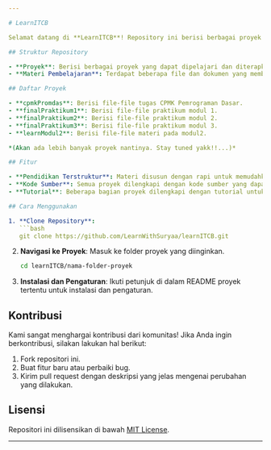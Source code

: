 ```yaml
---

# LearnITCB

Selamat datang di **LearnITCB**! Repository ini berisi berbagai proyek dan materi pembelajaran seputar teknologi informasi dan pengembangan perangkat lunak, yang ditujukan untuk membantu para pemula dan pengembang menengah dalam meningkatkan keterampilan mereka di bidang ini.

## Struktur Repository

- **Proyek**: Berisi berbagai proyek yang dapat dipelajari dan diterapkan.
- **Materi Pembelajaran**: Terdapat beberapa file dan dokumen yang memberikan penjelasan tentang teknologi terkini, bahasa pemrograman, dan teknik pengembangan perangkat lunak.

## Daftar Proyek

- **cpmkPromdas**: Berisi file-file tugas CPMK Pemrograman Dasar.
- **finalPraktikum1**: Berisi file-file praktikum modul 1.
- **finalPraktikum2**: Berisi file-file praktikum modul 2.
- **finalPraktikum3**: Berisi file-file praktikum modul 3.
- **learnModul2**: Berisi file-file materi pada modul2.

*(Akan ada lebih banyak proyek nantinya. Stay tuned yakk!!...)*

## Fitur

- **Pendidikan Terstruktur**: Materi disusun dengan rapi untuk memudahkan proses belajar.
- **Kode Sumber**: Semua proyek dilengkapi dengan kode sumber yang dapat langsung digunakan atau dimodifikasi.
- **Tutorial**: Beberapa bagian proyek dilengkapi dengan tutorial untuk membantu pemahaman.

## Cara Menggunakan

1. **Clone Repository**: 
   ```bash
   git clone https://github.com/LearnWithSuryaa/learnITCB.git
   ```

2. **Navigasi ke Proyek**:
   Masuk ke folder proyek yang diinginkan.
   ```bash
   cd learnITCB/nama-folder-proyek
   ```

3. **Instalasi dan Pengaturan**:
   Ikuti petunjuk di dalam README proyek tertentu untuk instalasi dan pengaturan.

## Kontribusi

Kami sangat menghargai kontribusi dari komunitas! Jika Anda ingin berkontribusi, silakan lakukan hal berikut:

1. Fork repositori ini.
2. Buat fitur baru atau perbaiki bug.
3. Kirim pull request dengan deskripsi yang jelas mengenai perubahan yang dilakukan.

## Lisensi

Repositori ini dilisensikan di bawah [MIT License](LICENSE).

---
```

